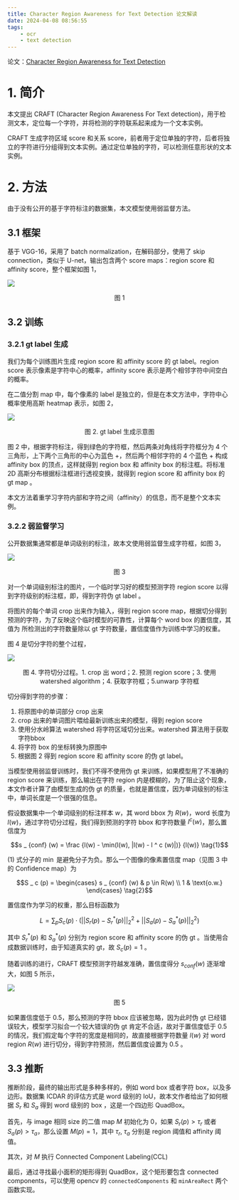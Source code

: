 ```yaml
---
title: Character Region Awareness for Text Detection 论文解读
date: 2024-04-08 08:56:55
tags: 
    - ocr
    - text detection
---
```


论文：[Character Region Awareness for Text Detection](https://arxiv.org/abs/1904.01941)

# 1. 简介

本文提出 CRAFT (Character Region Awareness For Text detection)，用于检测文本，定位每一个字符，并将检测的字符联系起来成为一个文本实例。

CRAFT 生成字符区域 score 和关系 score，前者用于定位单独的字符，后者将独立的字符进行分组得到文本实例。通过定位单独的字符，可以检测任意形状的文本实例。

# 2. 方法

由于没有公开的基于字符标注的数据集，本文模型使用弱监督方法。

## 3.1 框架

基于 VGG-16，采用了 batch normalization，在解码部分，使用了 skip connection，类似于 U-net，输出包含两个 score maps：region score 和 affinity score，整个框架如图 1，

![](/images/ocr/craft_1.png)
<center>图 1 </center>

## 3.2 训练

### 3.2.1 gt label 生成

我们为每个训练图片生成 region score 和 affinity score 的 gt label。region score 表示像素是字符中心的概率，affinity score 表示是两个相邻字符中间空白的概率。

在二值分割 map 中，每个像素的 label 是独立的，但是在本文方法中，字符中心概率使用高斯 heatmap 表示，如图 2，

![](/images/ocr/craft_2.png)
<center>图 2. gt label 生成示意图</center>

图 2 中，根据字符标注，得到绿色的字符框，然后两条对角线将字符框分为 4 个三角形，上下两个三角形的中心为蓝色 +，然后两个相邻字符的 4 个蓝色 + 构成 affinity box 的顶点，这样就得到 region box 和 affinity box 的标注框。将标准 2D 高斯分布根据标注框进行透视变换，就得到 region score 和 affinity box 的 gt map 。

本文方法着重学习字符内部和字符之间（affinity）的信息，而不是整个文本实例。

### 3.2.2 弱监督学习

公开数据集通常都是单词级别的标注，故本文使用弱监督生成字符框，如图 3，

![](/images/ocr/craft_3.png)
<center>图 3</center>

对一个单词级别标注的图片，一个临时学习好的模型预测字符 region score 以得到字符级别的标注框，即，得到字符伪 gt label 。

将图片的每个单词 crop 出来作为输入，得到 region score map，根据切分得到预测的字符，为了反映这个临时模型的可靠性，计算每个 word box 的置信度，其值为 所检测出的字符数量除以 gt 字符数量，置信度值作为训练中学习的权重。

图 4 是切分字符的整个过程，

![](/images/ocr/craft_4.png)
<center>图 4. 字符切分过程。1. crop 出 word；2. 预测 region score；3. 使用 watershed algorithm；4. 获取字符框；5.unwarp 字符框</center>

切分得到字符的步骤：

1. 将原图中的单词部分 crop 出来
2. crop 出来的单词图片喂给最新训练出来的模型，得到 region score
3. 使用分水岭算法 watershed 将字符区域切分出来。watershed 算法用于获取字符bbox
4. 将字符 box 的坐标转换为原图中
5. 根据图 2 得到 region score 和 affinity score 的伪 gt label。

当模型使用弱监督训练时，我们不得不使用伪 gt 来训练，如果模型用了不准确的 region score 来训练，那么输出在字符 region 内是模糊的，为了阻止这个现象，本文作者计算了由模型生成的伪 gt 的质量，也就是置信度，因为单词级别的标注中，单词长度是一个很强的信息。

假设数据集中一个单词级别的标注样本 $w$，其 word bbox 为 $R(w)$，word 长度为 $l(w)$，通过字符切分过程，我们得到预测的字符 bbox 和字符数量 $l ^ c(w)$，那么置信度为

$$s _ {conf} (w) = \frac {l(w) - \min(l(w), |l(w) - l ^ c (w)|)} {l(w)} \tag{1}$$

(1) 式分子的 $\min$ 是避免分子为负。那么一个图像的像素置信度 map（见图 3 中的 Confidence map）为

$$S _ c (p) = \begin{cases} s _ {conf} (w) & p \in R(w) \\ 1 & \text{o.w.} \end{cases} \tag{2}$$

置信度作为学习的权重，那么目标函数为

$$L=\sum _ p S _ c (p) \cdot (||S _ r(p) - S _ r ^ *(p)|| _ 2 ^ 2 + ||S _ a (p) - S _ a ^ * (p)|| _ 2 ^ 2) \tag{3}$$

其中 $S _ r ^ * (p)$ 和 $S _ a ^ * (p)$ 分别为 region score 和 affinity score 的伪 gt 。当使用合成数据训练时，由于知道真实的 gt，故 $S _ c(p)=1$ 。

随着训练的进行，CRAFT 模型预测字符越发准确，置信度得分 $s _ {conf}(w)$ 逐渐增大，如图 5 所示，

![](/images/ocr/craft_5.png)
<center>图 5</center>

如果置信度低于 0.5，那么预测的字符 bbox 应该被忽略，因为此时伪 gt 已经错误较大，模型学习拟合一个较大错误的伪 gt 肯定不合适，故对于置信度低于 0.5 的情况，我们假定每个字符的宽度是相同的，故直接根据字符数量 $l(w)$ 对 word region $R(w)$ 进行切分，得到字符预测，然后置信度设置为 0.5 。

## 3.3 推断

推断阶段，最终的输出形式是多种多样的，例如 word box 或者字符 box，以及多边形。数据集 ICDAR 的评估方式是 word 级别的 IoU，故本文作者给出了如何根据 $S _ r$ 和 $S _ a$ 得到 word 级别的 box ，这是一个四边形 QuadBox。

首先，与 image 相同 size 的二值 map $M$ 初始化为 0，如果 $S _ r(p) > \tau _ r$ 或者 $S _ a(p) > \tau _ a$，那么设置 $M(p) = 1$，其中 $\tau _ r, \ \tau _ a$ 分别是 region 阈值和 affinity 阈值。

其次，对 $M$ 执行 Connected Component Labeling(CCL)

最后，通过寻找最小面积的矩形得到 QuadBox，这个矩形要包含 connected components，可以使用 opencv 的 `connectedComponents` 和 `minAreaRect` 两个函数实现。

